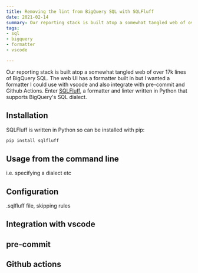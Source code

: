 ```yaml
---
title: Removing the lint from BigQuery SQL with SQLFluff
date: 2021-02-14
summary: Our reporting stack is built atop a somewhat tangled web of over 15k lines of BigQuery SQL. The web UI has a formatter built in but I wanted a formatter I could use with vscode and also integrate with pre-commit and Github Actions. Enter SQLFluff, a formatter and linter written in Python that supports BigQuery's SQL dialect     
tags:
- sql
- bigquery
- formatter
- vscode

---
```


Our reporting stack is built atop a somewhat tangled web of over 17k lines of BigQuery SQL. The web UI has a formatter built in but I wanted a formatter I could use with vscode and also integrate with pre-commit and Github Actions. Enter [SQLFluff](https://www.sqlfluff.com/), a formatter and linter written in Python that supports BigQuery's SQL dialect.

## Installation

SQLFluff is written in Python so can be installed with pip:

```bash
pip install sqlfluff
```

## Usage from the command line

i.e. specifying a dialect etc

## Configuration 

.sqlfluff file, skipping rules

## Integration with vscode

## pre-commit

## Github actions
